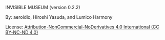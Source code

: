 INVISIBLE MUSEUM (version 0.2.2)

By: aeroidio, Hiroshi Yasuda, and Lumico Harmony

License: [Attribution-NonCommercial-NoDerivatives 4.0 International (CC BY-NC-ND 4.0)](https://creativecommons.org/licenses/by-nc-nd/4.0/)
